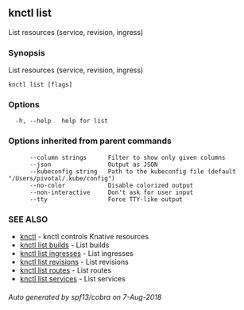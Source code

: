 ## knctl list

List resources (service, revision, ingress)

### Synopsis

List resources (service, revision, ingress)

```
knctl list [flags]
```

### Options

```
  -h, --help   help for list
```

### Options inherited from parent commands

```
      --column strings      Filter to show only given columns
      --json                Output as JSON
      --kubeconfig string   Path to the kubeconfig file (default "/Users/pivotal/.kube/config")
      --no-color            Disable colorized output
      --non-interactive     Don't ask for user input
      --tty                 Force TTY-like output
```

### SEE ALSO

* [knctl](knctl.md)	 - knctl controls Knative resources
* [knctl list builds](knctl_list_builds.md)	 - List builds
* [knctl list ingresses](knctl_list_ingresses.md)	 - List ingresses
* [knctl list revisions](knctl_list_revisions.md)	 - List revisions
* [knctl list routes](knctl_list_routes.md)	 - List routes
* [knctl list services](knctl_list_services.md)	 - List services

###### Auto generated by spf13/cobra on 7-Aug-2018

